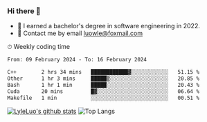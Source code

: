 ### Hi there 👋
<!--I have been a GitHub member for [![Years Badge](https://badges.pufler.dev/years/LyleLuo)](https://badges.pufler.dev)-->
- 🌱 I earned a bachelor's degree in software engineering in 2022.
- 💬 Contact me by email luowle@foxmail.com
<!--
**LyleLuo/LyleLuo** is a ✨ _special_ ✨ repository because its `README.md` (this file) appears on your GitHub profile.

Here are some ideas to get you started:
- 👯 I’m looking to collaborate on ...
- 🤔 I’m looking for help with ...
- 📫 How to reach me: ...
- 😄 Pronouns: ...
- ⚡ Fun fact: ...
-->

<!--💻 Coding Activity Logging

[![Commits Badge](https://badges.pufler.dev/commits/weekly/LyleLuo)](https://badges.pufler.dev)-->

⏱ Weekly coding time

<!--START_SECTION:waka-->

```txt
From: 09 February 2024 - To: 16 February 2024

C++        2 hrs 34 mins   ████████████▓░░░░░░░░░░░░   51.15 %
Other      1 hr 3 mins     █████▒░░░░░░░░░░░░░░░░░░░   20.85 %
Bash       1 hr 1 min      █████░░░░░░░░░░░░░░░░░░░░   20.43 %
Cuda       20 mins         █▓░░░░░░░░░░░░░░░░░░░░░░░   06.64 %
Makefile   1 min           ░░░░░░░░░░░░░░░░░░░░░░░░░   00.51 %
```

<!--END_SECTION:waka-->

[![LyleLuo's github stats](https://github-readme-stats.vercel.app/api?username=LyleLuo&count_private=true&show_icons=true&hide=issues&hide_border=true)](https://github.com/anuraghazra/github-readme-stats)
![Top Langs](https://github-readme-stats.vercel.app/api/top-langs/?username=LyleLuo&layout=compact&hide_border=true) 
<!--[![LyleLuo's wakatime stats](https://github-readme-stats.vercel.app/api/wakatime?username=luowle)](https://github.com/anuraghazra/github-readme-stats)-->
